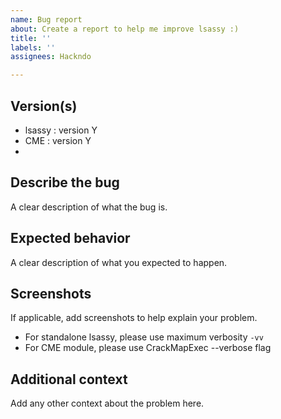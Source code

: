 ```yaml
---
name: Bug report
about: Create a report to help me improve lsassy :)
title: ''
labels: ''
assignees: Hackndo

---
```


<!--
These comment won't show up when you submit the issue.
Before submitting an issue, check that you're using the latest version
Send as much details as possible.
 * For standalone lsassy, please use the -d debug flag
 * For CME module, please use CrackMapExec --verbose flag
-->

## Version(s)

* lsassy : version Y
* CME : version Y
* <other>

## Describe the bug

A clear description of what the bug is.

## Expected behavior

A clear description of what you expected to happen.

## Screenshots

If applicable, add screenshots to help explain your problem.
 * For standalone lsassy, please use maximum verbosity `-vv`
 * For CME module, please use CrackMapExec --verbose flag

## Additional context

Add any other context about the problem here.
